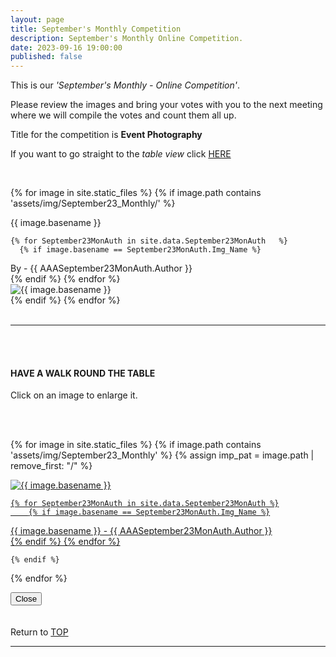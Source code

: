 ```yaml
---
layout: page
title: September's Monthly Competition
description: September's Monthly Online Competition.
date: 2023-09-16 19:00:00
published: false
---
```


This is our _'September's Monthly - Online Competition'_. 

Please review the images and bring your votes with you to the next meeting where we will compile the votes and count them all up.
<!-- <a target="_blank" href="https://surveyhero.com/c/k3qpnzzw">VOTE HERE</a>  -->


<p>Title for the competition is <strong>Event Photography</strong></p> 

If you want to go straight to the *table view* click <a href="#tableView">HERE</a>

<!-- <br>
### !! VOTING IS NOW CLOSED !!
<br> -->

<br>

<!-- This loops through all the images in specified folder -->
{% for image in site.static_files %}
    {% if image.path contains 'assets/img/September23_Monthly/' %}
<div class="Number">{{ image.basename }}</div>

<!-- This runs and checks if there is a matching author in the file -->
    {% for September23MonAuth in site.data.September23MonAuth   %}
      {% if image.basename == September23MonAuth.Img_Name %}
<div class="subName">By - {{ AAASeptember23MonAuth.Author }}</div>
      {% endif %}
    {% endfor %}


<div>
    <img class="col three Comp_Img" src="{{ site.baseurl }}{{ image.path }}" alt="{{ image.basename }}">
</div>
    {% endif %}
{% endfor %}



<br>
<br>

<hr id="tableView">

<br>
<br>

<div class="col three caption">
    <h4>HAVE A WALK ROUND THE TABLE </h4>
    <p>Click on an image to enlarge it.</p>    
</div>

<br>
<br>


<!-- MASONARY GRID -->
<div class="full-width">
	<div class="grid">

{% for image in site.static_files %}
    {% if image.path contains 'assets/img/September23_Monthly' %}
        {% assign imp_pat = image.path | remove_first: "/" %}
<div class="grid__item" data-size="1280x1280">  
    <a href="{{ site.baseurl }}{{ image.path }}" class="img-wrap" alt="{{ image.basename }}">
        <img src="{{ site.baseurl }}{{ image.path }}" alt="{{ image.basename }}" />

    {% for September23MonAuth in site.data.September23MonAuth %}
        {% if image.basename == September23MonAuth.Img_Name %}
<div class="description description--grid">{{ image.basename }} - {{ AAASeptember23MonAuth.Author }}</div>
        {% endif %}
    {% endfor %}

</a>
</div>

    {% endif %}
{% endfor %}
	</div>

<!-- /grid -->
<div class="preview">
	<button class="action action--close"><i class="fa fa-times"></i><span class="text-hidden">Close</span></button>
	<div class="description description--preview"></div>
</div>
</div>
<!-- MASONARY GRID END -->

<br>
<br>

<div class="col three caption">
    Return to <a href="#top">TOP</a>
</div>

<hr>





